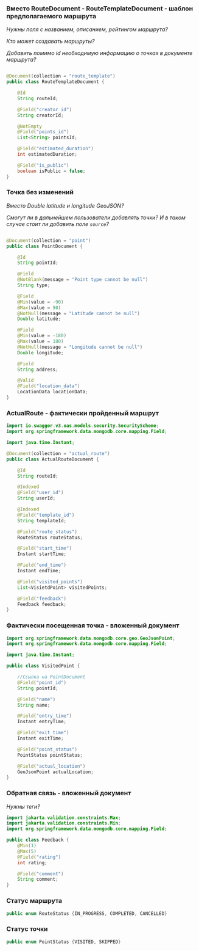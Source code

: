 ### Вместо RouteDocument - RouteTemplateDocument - шаблон предполагаемого маршрута

*Нужны поля с названием, описанием, рейтингом маршрута?*

*Кто может создавать маршруты?*

*Добавить помимо id необходимую информацию о точках в документе маршрута?*

```java

@Document(collection = "route_template")
public class RouteTemplateDocument {

    @Id
    String routeId;

    @Field("creator_id")
    String creatorId;

    @NotEmpty
    @Field("points_id")
    List<String> pointsId;

    @Field("estimated_duration")
    int estimatedDuration;

    @Field("is_public")
    boolean isPublic = false;
}
```

### Точка без изменений

*Вместо Double latitude и longitude GeoJSON?*

*Смогут ли в дальнейшем пользователи добавлять точки? И в таком случае стоит ли добавить поле `source`?*

```java

@Document(collection = "point")
public class PointDocument {

    @Id
    String pointId;

    @Field
    @NotBlank(message = "Point type cannot be null")
    String type;

    @Field
    @Min(value = -90)
    @Max(value = 90)
    @NotNull(message = "Latitude cannot be null")
    Double latitude;

    @Field
    @Min(value = -180)
    @Max(value = 180)
    @NotNull(message = "Longitude cannot be null")
    Double longitude;

    @Field
    String address;

    @Valid
    @Field("location_data")
    LocationData locationData;
}
```

### ActualRoute - фактически пройденный маршрут

```java
import io.swagger.v3.oas.models.security.SecurityScheme;
import org.springframework.data.mongodb.core.mapping.Field;

import java.time.Instant;

@Document(collection = "actual_route")
public class ActualRouteDocument {

    @Id
    String routeId;

    @Indexed
    @Field("user_id")
    String userId;

    @Indexed
    @Field("template_id")
    String templateId;

    @Field("route_status")
    RouteStatus routeStatus;

    @Field("start_time")
    Instant startTime;

    @Field("end_time")
    Instant endTime;

    @Field("visited_points")
    List<VisietdPoint> visitedPoints;

    @Field("feedback")
    Feedback feedback;
}
```

### Фактически посещенная точка - вложенный документ

```java
import org.springframework.data.mongodb.core.geo.GeoJsonPoint;
import org.springframework.data.mongodb.core.mapping.Field;

import java.time.Instant;

public class VisitedPoint {

    //Ссылка на PointDocument
    @Field("point_id")
    String pointId;

    @Field("name")
    String name;

    @Field("entry_time")
    Instant entryTime;

    @Field("exit_time")
    Instant exitTime;

    @Field("point_status")
    PointStatus pointStatus;

    @Field("actual_location")
    GeoJsonPoint actualLocation;
}
```

### Обратная связь - вложенный документ

*Нужны теги?*

```java
import jakarta.validation.constraints.Max;
import jakarta.validation.constraints.Min;
import org.springframework.data.mongodb.core.mapping.Field;

public class Feedback {
    @Min(1)
    @Max(5)
    @Field("rating")
    int rating;

    @Field("comment")
    String comment;
}
```

### Статус маршрута

```java
public enum RouteStatus {IN_PROGRESS, COMPLETED, CANCELLED}
```

### Статус точки

```java
public enum PointStatus {VISITED, SKIPPED}
```
